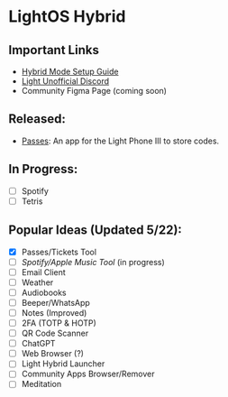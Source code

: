 # LightOS Hybrid

## Important Links
- [Hybrid Mode Setup Guide](https://docs.google.com/document/d/1aDvuVqibzC8x0FpuHaJw5llYmERLgU8CwcEHg9hHZqc/edit?tab=t.0)
- [Light Unofficial Discord](https://discord.gg/XS4T7YH4jF)
- Community Figma Page (coming soon)

## Released:
- [Passes](https://github.com/vandamd/passes): An app for the Light Phone III to store codes.

## In Progress:
- [ ] Spotify
- [ ] Tetris

## Popular Ideas (Updated 5/22):
- [x] Passes/Tickets Tool
- [ ] _Spotify/Apple Music Tool_ (in progress)
- [ ] Email Client
- [ ] Weather
- [ ] Audiobooks
- [ ] Beeper/WhatsApp
- [ ] Notes (Improved)
- [ ] 2FA (TOTP & HOTP)
- [ ] QR Code Scanner
- [ ] ChatGPT
- [ ] Web Browser (?)
- [ ] Light Hybrid Launcher
- [ ] Community Apps Browser/Remover
- [ ] Meditation
